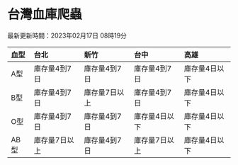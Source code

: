 # 台灣血庫爬蟲

最新更新時間：2023年02月17日 08時19分

| 血型   | 台北      | 新竹      | 台中      | 高雄      |
|:-----|:--------|:--------|:--------|:--------|
| A型   | 庫存量4到7日 | 庫存量4到7日 | 庫存量4到7日 | 庫存量4日以下 |
| B型   | 庫存量4到7日 | 庫存量7日以上 | 庫存量4到7日 | 庫存量4日以下 |
| O型   | 庫存量4到7日 | 庫存量4到7日 | 庫存量4日以下 | 庫存量4日以下 |
| AB型  | 庫存量7日以上 | 庫存量4到7日 | 庫存量7日以上 | 庫存量4日以下 |